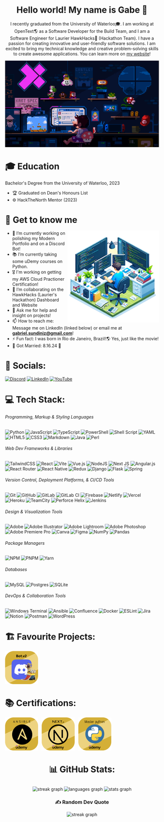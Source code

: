 <h1 align="center">Hello world! My name is Gabe 👋</h1>

<p align="center">I recently graduated from the University of Waterloo🎓. I am working at OpenText🌎 as a Software Developer for the Build Team, and I am a Software Engineer for Laurier HawkHacks🦅 (Hackathon Team). I have a passion for creating innovative and user-friendly software solutions. I am excited to bring my technical knowledge and creative problem-solving skills to create awesome applications. You can learn more on <a href="https://gabediniz.com/">my website</a>!</p>

![Mario GIF](https://github.com/GabeDiniz/GabeDiniz/blob/main/mario.gif)

<!-- <p align="center">
  <a href="https://modern-portfolio-gabediniz.vercel.app/">
    <img src="https://github.com/GabeDiniz/GabeDiniz/blob/main/web-link.png" alt="weblink">
  </a>
</p> -->

# 🎓 Education

Bachelor's Degree from the University of Waterloo, 2023

- 🏆 Graduated on Dean's Honours List
- ⚙️ HackTheNorth Mentor (2023)

# 🤯 Get to know me

<img align="right" src="programmer-bg.png" />

- 🔭 I’m currently working on polishing my Modern Portfolio and on a Discord Bot!
- 📚 I’m currently taking some uDemy courses on Python.
- 🎖️ I'm working on getting my AWS Cloud Practioner Certification!
- 🤝 I’m collaborating on the HawkHacks (Laurier's Hackathon) Dashboard and Website
- 💬 Ask me for help and insight on projects!
- 📫 How to reach me: Message me on LinkedIn (linked below) or email me at **gabriel.sundiniz@gmail.com**!
- ⚡ Fun fact: I was born in Rio de Janeiro, Brazil!🌎 Yes, just like the movie!
- 💍 Got Married: 8.16.24 🥳

# 🤏 Socials:

[![Discord](https://img.shields.io/badge/Discord-%237289DA.svg?logo=discord&logoColor=white)](https://discord.gg/gsdiniz) [![LinkedIn](https://img.shields.io/badge/LinkedIn-%230077B5.svg?logo=linkedin&logoColor=white)](https://linkedin.com/in/https://www.linkedin.com/in/gabrielsdiniz/) [![YouTube](https://img.shields.io/badge/YouTube-%23FF0000.svg?logo=YouTube&logoColor=white)](https://youtube.com/@https://www.youtube.com/channel/UC77dYmtLa0zZ1d9xQU2p1vg)

# 💻 Tech Stack:

<!-- Curious how I did this? I got you ;) Generated using: https://gprm.itsvg.in/ -->

###### Programming, Markup & Styling Languages

![Python](https://img.shields.io/badge/python-3670A0?style=for-the-badge&logo=python&logoColor=ffdd54) ![JavaScript](https://img.shields.io/badge/javascript-%23323330.svg?style=for-the-badge&logo=javascript&logoColor=%23F7DF1E) ![TypeScript](https://img.shields.io/badge/typescript-%23007ACC.svg?style=for-the-badge&logo=typescript&logoColor=white) ![PowerShell](https://img.shields.io/badge/PowerShell-%235391FE.svg?style=for-the-badge&logo=powershell&logoColor=white) ![Shell Script](https://img.shields.io/badge/shell_script-%23121011.svg?style=for-the-badge&logo=gnu-bash&logoColor=white)
![YAML](https://img.shields.io/badge/yaml-%23ffffff.svg?style=for-the-badge&logo=yaml&logoColor=151515) ![HTML5](https://img.shields.io/badge/html5-%23E34F26.svg?style=for-the-badge&logo=html5&logoColor=white) ![CSS3](https://img.shields.io/badge/css3-%231572B6.svg?style=for-the-badge&logo=css3&logoColor=white) ![Markdown](https://img.shields.io/badge/markdown-%23000000.svg?style=for-the-badge&logo=markdown&logoColor=white) ![Java](https://img.shields.io/badge/java-%23ED8B00.svg?style=for-the-badge&logo=openjdk&logoColor=white) ![Perl](https://img.shields.io/badge/perl-%2339457E.svg?style=for-the-badge&logo=perl&logoColor=white)

###### Web Dev Frameworks & Libraries

![TailwindCSS](https://img.shields.io/badge/tailwindcss-%2338B2AC.svg?style=for-the-badge&logo=tailwind-css&logoColor=white) ![React](https://img.shields.io/badge/react-%2320232a.svg?style=for-the-badge&logo=react&logoColor=%2361DAFB) ![Vite](https://img.shields.io/badge/vite-%23646CFF.svg?style=for-the-badge&logo=vite&logoColor=white) ![Vue.js](https://img.shields.io/badge/vue.js-%2335495e.svg?style=for-the-badge&logo=vuedotjs&logoColor=%234FC08D) ![NodeJS](https://img.shields.io/badge/node.js-6DA55F?style=for-the-badge&logo=node.js&logoColor=white) ![Next JS](https://img.shields.io/badge/Next-black?style=for-the-badge&logo=next.js&logoColor=white) ![Angular.js](https://img.shields.io/badge/angular.js-%23E23237.svg?style=for-the-badge&logo=angularjs&logoColor=white) ![React Router](https://img.shields.io/badge/React_Router-CA4245?style=for-the-badge&logo=react-router&logoColor=white) ![React Native](https://img.shields.io/badge/react_native-%2320232a.svg?style=for-the-badge&logo=react&logoColor=%2361DAFB) ![Redux](https://img.shields.io/badge/redux-%23593d88.svg?style=for-the-badge&logo=redux&logoColor=white) ![Django](https://img.shields.io/badge/django-%23092E20.svg?style=for-the-badge&logo=django&logoColor=white) ![Flask](https://img.shields.io/badge/flask-%23000.svg?style=for-the-badge&logo=flask&logoColor=white) ![Spring](https://img.shields.io/badge/spring-%236DB33F.svg?style=for-the-badge&logo=spring&logoColor=white)

###### Version Control, Deployment Platforms, & CI/CD Tools

![Git](https://img.shields.io/badge/git-%23F05033.svg?style=for-the-badge&logo=git&logoColor=white) ![GitHub](https://img.shields.io/badge/github-%23121011.svg?style=for-the-badge&logo=github&logoColor=white) ![GitLab](https://img.shields.io/badge/gitlab-%23181717.svg?style=for-the-badge&logo=gitlab&logoColor=white) ![GitLab CI](https://img.shields.io/badge/gitlab%20CI-%23181717.svg?style=for-the-badge&logo=gitlab&logoColor=white)
![Firebase](https://img.shields.io/badge/firebase-%23039BE5.svg?style=for-the-badge&logo=firebase) ![Netlify](https://img.shields.io/badge/netlify-%23000000.svg?style=for-the-badge&logo=netlify&logoColor=#00C7B7) ![Vercel](https://img.shields.io/badge/vercel-%23000000.svg?style=for-the-badge&logo=vercel&logoColor=white) ![Heroku](https://img.shields.io/badge/heroku-%23430098.svg?style=for-the-badge&logo=heroku&logoColor=white) ![TeamCity](https://img.shields.io/badge/teamcity-000000.svg?style=for-the-badge&logo=teamcity&logoColor=white) ![Perforce Helix](https://img.shields.io/badge/-PERFORCE%20HELIX-404040?style=for-the-badge&logo=Perforce&logoColor=white) ![Jenkins](https://img.shields.io/badge/jenkins-%232C5263.svg?style=for-the-badge&logo=jenkins&logoColor=white)

###### Design & Visualization Tools

![Adobe](https://img.shields.io/badge/adobe-%23FF0000.svg?style=for-the-badge&logo=adobe&logoColor=white) ![Adobe Illustrator](https://img.shields.io/badge/adobe%20illustrator-%23FF9A00.svg?style=for-the-badge&logo=adobe%20illustrator&logoColor=white) ![Adobe Lightroom](https://img.shields.io/badge/Adobe%20Lightroom-31A8FF.svg?style=for-the-badge&logo=Adobe%20Lightroom&logoColor=white) ![Adobe Photoshop](https://img.shields.io/badge/adobe%20photoshop-%2331A8FF.svg?style=for-the-badge&logo=adobe%20photoshop&logoColor=white) ![Adobe Premiere Pro](https://img.shields.io/badge/Adobe%20Premiere%20Pro-9999FF.svg?style=for-the-badge&logo=Adobe%20Premiere%20Pro&logoColor=white) ![Canva](https://img.shields.io/badge/Canva-%2300C4CC.svg?style=for-the-badge&logo=Canva&logoColor=white) ![Figma](https://img.shields.io/badge/figma-%23F24E1E.svg?style=for-the-badge&logo=figma&logoColor=white)
![NumPy](https://img.shields.io/badge/numpy-%23013243.svg?style=for-the-badge&logo=numpy&logoColor=white) ![Pandas](https://img.shields.io/badge/pandas-%23150458.svg?style=for-the-badge&logo=pandas&logoColor=white)

###### Package Managers

![NPM](https://img.shields.io/badge/NPM-%23CB3837.svg?style=for-the-badge&logo=npm&logoColor=white) ![PNPM](https://img.shields.io/badge/pnpm-%234a4a4a.svg?style=for-the-badge&logo=pnpm&logoColor=f69220) ![Yarn](https://img.shields.io/badge/yarn-%232C8EBB.svg?style=for-the-badge&logo=yarn&logoColor=white)

###### Databases

![MySQL](https://img.shields.io/badge/mysql-4479A1.svg?style=for-the-badge&logo=mysql&logoColor=white) ![Postgres](https://img.shields.io/badge/postgres-%23316192.svg?style=for-the-badge&logo=postgresql&logoColor=white) ![SQLite](https://img.shields.io/badge/sqlite-%2307405e.svg?style=for-the-badge&logo=sqlite&logoColor=white)

###### DevOps & Collaboration Tools

![Windows Terminal](https://img.shields.io/badge/Windows%20Terminal-%234D4D4D.svg?style=for-the-badge&logo=windows-terminal&logoColor=white) ![Ansible](https://img.shields.io/badge/ansible-%231A1918.svg?style=for-the-badge&logo=ansible&logoColor=white) ![Confluence](https://img.shields.io/badge/confluence-%23172BF4.svg?style=for-the-badge&logo=confluence&logoColor=white) ![Docker](https://img.shields.io/badge/docker-%230db7ed.svg?style=for-the-badge&logo=docker&logoColor=white) ![ESLint](https://img.shields.io/badge/ESLint-4B3263?style=for-the-badge&logo=eslint&logoColor=white) ![Jira](https://img.shields.io/badge/jira-%230A0FFF.svg?style=for-the-badge&logo=jira&logoColor=white) ![Notion](https://img.shields.io/badge/Notion-%23000000.svg?style=for-the-badge&logo=notion&logoColor=white) ![Postman](https://img.shields.io/badge/Postman-FF6C37?style=for-the-badge&logo=postman&logoColor=white) ![WordPress](https://img.shields.io/badge/WordPress-%23117AC9.svg?style=for-the-badge&logo=WordPress&logoColor=white)

# 🏗️ Favourite Projects:

<!-- FORMAT: [![alt-text](imglink - https://github.com/GabeDiniz/GabeDiniz/blob/main/test2.png)](ref-link - https://www.linkedin.com/in/gabrielsdiniz/) -->

[![proj1](https://github.com/GabeDiniz/GabeDiniz/blob/main/projects/proj-botv2.png)](https://github.com/GabeDiniz/discord-bot-v2)&nbsp;

# 📚 Certifications:

[![cert1](https://github.com/GabeDiniz/GabeDiniz/blob/main/certifications/cert-ansible.png)](https://www.linkedin.com/in/gabrielsdiniz/details/certifications/)&nbsp;&nbsp;
[![cert2](https://github.com/GabeDiniz/GabeDiniz/blob/main/certifications/cert-nextjs.png)](https://www.linkedin.com/in/gabrielsdiniz/details/certifications/)&nbsp;&nbsp;
[![cert3](https://github.com/GabeDiniz/GabeDiniz/blob/main/certifications/cert-python.png)](https://www.linkedin.com/in/gabrielsdiniz/details/certifications/)

# <p align="center">📊 GitHub Stats:<p>

<div align="center">
  <img src="https://streak-stats.demolab.com?user=GabeDiniz&locale=en&mode=daily&theme=radical&hide_border=false&border_radius=5&order=3" height="150" alt="streak graph"  />
  <img src="https://github-readme-stats.vercel.app/api/top-langs?username=GabeDiniz&locale=en&hide_title=false&layout=compact&card_width=320&langs_count=6&theme=radical&hide_border=false&order=2&custom_title=My%20addictions..." height="150" alt="languages graph"  />
  <img src="https://github-readme-stats.vercel.app/api?username=GabeDiniz&hide_title=false&hide_rank=true&show_icons=true&include_all_commits=true&count_private=true&disable_animations=false&theme=radical&locale=en&hide_border=false&order=1&custom_title=My%20Github%20Stats" height="150" alt="stats graph"  />
  <!--TROPHIES: <img src="https://github-profile-trophy.vercel.app?username=GabeDiniz&theme=radical&column=-1&row=1&margin-w=8&margin-h=8&no-bg=false&no-frame=false&order=4" height="150" alt="trophy graph"  /> -->
</div>

### <p align="center">✍️ Random Dev Quote<p>

<div align="center">
  <img src="https://quotes-github-readme.vercel.app/api?type=horizontal&theme=radical" height="150" alt="streak graph"  />
</div>
